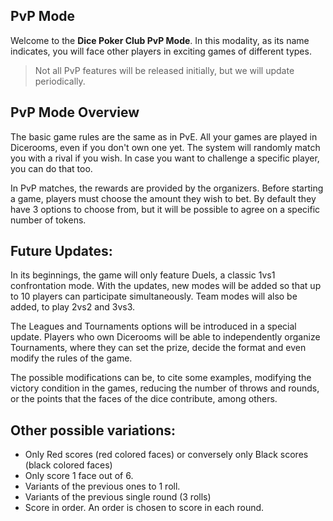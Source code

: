 ## PvP Mode
Welcome to the **Dice Poker Club PvP Mode**. In this modality, as its name indicates, you will face other players in exciting games of different types.
> Not all PvP features will be released initially, but we will update periodically.

## PvP Mode Overview

The basic game rules are the same as in PvE. All your games are played in Dicerooms, even if you don't own one yet. The system will randomly match you with a rival if you wish. In case you want to challenge a specific player, you can do that too.

In PvP matches, the rewards are provided by the organizers. Before starting a game, players must choose the amount they wish to bet. By default they have 3 options to choose from, but it will be possible to agree on a specific number of tokens.

## Future Updates:

In its beginnings, the game will only feature Duels, a classic 1vs1 confrontation mode. With the updates, new modes will be added so that up to 10 players can participate simultaneously. Team modes will also be added, to play 2vs2 and 3vs3.

The Leagues and Tournaments options will be introduced in a special update. Players who own Dicerooms will be able to independently organize Tournaments, where they can set the prize, decide the format and even modify the rules of the game.

The possible modifications can be, to cite some examples, modifying the victory condition in the games, reducing the number of throws and rounds, or the points that the faces of the dice contribute, among others.

## Other possible variations:

- Only Red scores (red colored faces) or conversely only Black scores (black colored faces)
- Only score 1 face out of 6.
- Variants of the previous ones to 1 roll.
- Variants of the previous single round (3 rolls)
- Score in order. An order is chosen to score in each round.
